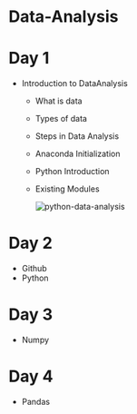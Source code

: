 # Data-Analysis
# Day 1
  + Introduction to DataAnalysis
    + What is data
    + Types of data
    + Steps in Data Analysis
    + Anaconda Initialization
    + Python Introduction
    + Existing Modules

         ![python-data-analysis](https://user-images.githubusercontent.com/81280603/144856255-6e18a6b0-7016-44c9-846c-2660125b35a9.png)
 
 # Day 2
  + Github
  + Python
  
 # Day 3
  + Numpy
 
 # Day 4
  + Pandas







